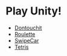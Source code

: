 # Play Unity!

- [Dontouchit](./Dontouchit)
- [Roulette](./Roulette)
- [SwipeCar](./SwipeCar)
- [Tetris](./tetris)